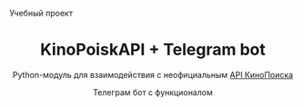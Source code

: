 Учебный проект

<div align="center">
  <h1>KinoPoiskAPI + Telegram bot</h1>
  <p>Python-модуль для взаимодействия с неофициальным <a href="https://kinopoiskapiunofficial.tech/">API КиноПоиска</a></p>
  <p>Телеграм бот с функционалом</a></p>
</div>
